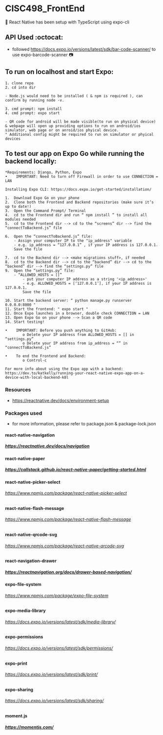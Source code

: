 # CISC498_FrontEnd
:helicopter: React Native has been setup with TypeScript using expo-cli

## API Used :octocat:
- followed https://docs.expo.io/versions/latest/sdk/bar-code-scanner/ to use expo-barcode-scanner :camera:

## To run on localhost and start Expo:
```
1. clone repo
2. cd into dir

- Node.js would need to be installed ( & npm is required ), can confirm by running node -v.

3. cmd prompt: npm install
4. cmd prompt: expo start

- QR code for android will be made visible(to run on physical device) & webpage will open up providing options to run on android/ios simulator, web page or on anroid/ios phyical device.
" Additional config might be required to run on simulator or phyical devices
```

## To test our app on Expo Go while running the backend locally:
```
*Requirements: Django, Python, Expo
•    IMPORTANT: Need to turn off Firewall in order to use CONNECTION = LAN

Installing Expo CLI: https://docs.expo.io/get-started/installation/

1.  Download Expo Go on your phone
2.  Clone both the Frontend and Backend repositories (make sure it’s up to date!)
3.  Open the Command Prompt/ Terminal
4.  cd to the Frontend dir and run “ npm install ” to install all modules needed 
5.  cd to the Frontend dir --> cd to the “screens” dir --> find the “connectToBackend.js” file

6.  Open the “connectToBackend.js” file:
    - Assign your computer IP to the "ip_address" variable
    - e.g. ip_address = “127.0.0.1” , if your IP address is 127.0.0.1.
    Save the file 

7.  cd to the Backend dir --> <make migrations stuff>, if needed
8.  cd to the Backend dir --> cd to the “backend” dir --> cd to the “backend” dir --> find the “settings.py” file
9.  Open the “settings.py” file:
    - “ALLOWED_HOSTS = []”
        - put your computer IP address as a string '<ip_address>'
        - e.g. ALLOWED_HOSTS = [‘127.0.0.1’], if your IP address is 127.0.0.1.
        Save the file 

10. Start the backend server: “ python manage.py runserver 0.0.0.0:8000 "
11. Start the frontend: " expo start "
12. Once Expo launches in a browser, double check CONNECTION = LAN
13. Open Expo Go on your phone --> Scan a QR code 
14. Start testing!

•    IMPORTANT: Before you push anything to GitHub:
        o Delete your IP address from ALLOWED_HOSTS = [] in “settings.py”
        o Delete your IP address from ip_address = “” in “connectToBackend.js”

•    To end the Frontend and Backend:
        o Control-c

For more info about using the Expo app with a backend:
https://dev.to/katkelly/running-your-react-native-expo-app-on-a-device-with-local-backend-k8l

```


### Resources
 - https://reactnative.dev/docs/environment-setup 

### Packages used
* for more information, please refer to package.json & package-lock.json

#### react-native-navigation
##### https://reactnative.dev/docs/navigation

#### react-native-paper
##### https://callstack.github.io/react-native-paper/getting-started.html

####  react-native-picker-select 
###### https://www.npmjs.com/package/react-native-picker-select

#### react-native-flash-message
###### https://www.npmjs.com/package/react-native-flash-message

#### react-native-qrcode-svg
###### https://www.npmjs.com/package/react-native-qrcode-svg

#### react-navigation-drawer
##### https://reactnavigation.org/docs/drawer-based-navigation/

#### expo-file-system
###### https://www.npmjs.com/package/expo-file-system

#### expo-media-library
###### https://docs.expo.io/versions/latest/sdk/media-library/

#### expo-permissions
###### https://docs.expo.io/versions/latest/sdk/permissions/

#### expo-print
###### https://docs.expo.io/versions/latest/sdk/print/

#### expo-sharing
###### https://docs.expo.io/versions/latest/sdk/sharing/

#### moment.js
##### https://momentjs.com/
